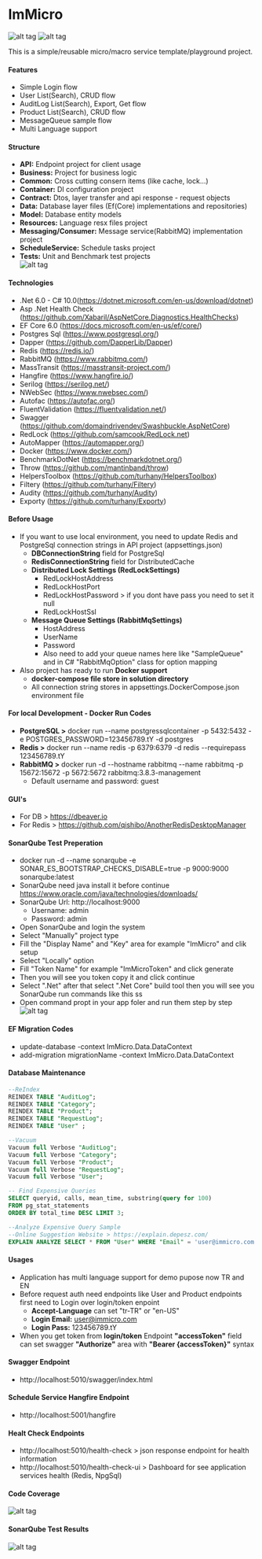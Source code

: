 #   **ImMicro**
![alt tag](https://img.shields.io/badge/Business%20Level%20Test%20Coverage-99%25-green)  ![alt tag](https://img.shields.io/badge/quality%20gate-passed-success)

This is a simple/reusable micro/macro service template/playground project.  

#### Features
- Simple Login flow
- User List(Search), CRUD flow
- AuditLog List(Search), Export, Get flow
- Product List(Search), CRUD flow
- MessageQueue sample flow
- Multi Language support

#### Structure
- **API:** Endpoint project for client usage  
- **Business:** Project for business logic        
- **Common:** Cross cutting consern items (like cache, lock...)   
- **Container:** DI configuration project   
- **Contract:** Dtos, layer transfer and api response - request objects   
- **Data:** Database layer files (Ef(Core) implementations and repositories)    
- **Model:** Database entity models   
- **Resources:** Language resx files project   
- **Messaging/Consumer:** Message service(RabbitMQ) implementation project
- **ScheduleService:** Schedule tasks project   
- **Tests:** Unit and Benchmark test projects   
![alt tag](Files/solutiondiagram.jpg)  

#### Technologies

* .Net 6.0 - C# 10.0(https://dotnet.microsoft.com/en-us/download/dotnet)
* Asp .Net Health Check (https://github.com/Xabaril/AspNetCore.Diagnostics.HealthChecks)  
* EF Core 6.0  (https://docs.microsoft.com/en-us/ef/core/)
* Postgres Sql (https://www.postgresql.org/)  
* Dapper (https://github.com/DapperLib/Dapper)
* Redis (https://redis.io/) 
* RabbitMQ (https://www.rabbitmq.com/)
* MassTransit (https://masstransit-project.com/)
* Hangfire (https://www.hangfire.io/)  
* Serilog (https://serilog.net/)  
* NWebSec (https://www.nwebsec.com/)  
* Autofac (https://autofac.org/)  
* FluentValidation (https://fluentvalidation.net/)  
* Swagger (https://github.com/domaindrivendev/Swashbuckle.AspNetCore)  
* RedLock (https://github.com/samcook/RedLock.net)  
* AutoMapper (https://automapper.org/)  
* Docker (https://www.docker.com/)
* BenchmarkDotNet (https://benchmarkdotnet.org/)
* Throw (https://github.com/mantinband/throw)
* HelpersToolbox (https://github.com/turhany/HelpersToolbox)
* Filtery (https://github.com/turhany/Filtery)
* Audity (https://github.com/turhany/Audity)
* Exporty (https://github.com/turhany/Exporty)

#### Before Usage
* If you want to use local environment, you need to update Redis and PostgreSql connection strings in API project  (appsettings.json)    
    * **DBConnectionString** field for PostgreSql
    * **RedisConnectionString** field for DistributedCache
    * **Distributed Lock Settings (RedLockSettings)**
        * RedLockHostAddress
        * RedLockHostPort
        * RedLockHostPassword > if you dont have pass you need to set it null
        * RedLockHostSsl  
    * **Message Queue Settings (RabbitMqSettings)**
        * HostAddress
        * UserName
        * Password
        * Also need to add your queue names here like "SampleQueue" and in C# "RabbitMqOption" class for option mapping
* Also project has ready to run **Docker support**
    * **docker-compose file store in solution directory**
    * All connection string stores in appsettings.DockerCompose.json environment file

#### For local Development - Docker Run Codes
* **PostgreSQL >**  docker run --name postgressqlcontainer -p 5432:5432 -e POSTGRES_PASSWORD=123456789.tY -d postgres
* **Redis >** docker run --name redis -p 6379:6379 -d redis --requirepass 123456789.tY
* **RabbitMQ >** docker run -d --hostname rabbitmq --name rabbitmq -p 15672:15672 -p 5672:5672 rabbitmq:3.8.3-management 
    * Default username and password: guest

#### GUI's
* For DB > https://dbeaver.io
* For Redis > https://github.com/qishibo/AnotherRedisDesktopManager

#### SonarQube Test Preperation
* docker run -d --name sonarqube -e SONAR_ES_BOOTSTRAP_CHECKS_DISABLE=true -p 9000:9000 sonarqube:latest
* SonarQube need java install it before continue https://www.oracle.com/java/technologies/downloads/
* SonarQube Url: http://localhost:9000 
    * Username: admin
    * Password: admin
* Open SonarQube and login the system
* Select "Manually" project type
* Fill the "Display Name" and "Key" area for example "ImMicro" and clik setup
* Select "Locally" option
* Fill "Token Name" for example "ImMicroToken" and click generate
* Then you will see you token copy it and click continue
* Select ".Net" after that select ".Net Core" build tool then you will see you SonarQube run commands like this ss
* Open command propt in your app foler and run them step by step
![alt tag](Files/sonarqubeflow.jpg)  

#### EF Migration Codes
* update-database -context ImMicro.Data.DataContext
* add-migration migrationName -context ImMicro.Data.DataContext

#### Database Maintenance
``` sql
--ReIndex
REINDEX TABLE "AuditLog";
REINDEX TABLE "Category";
REINDEX TABLE "Product";
REINDEX TABLE "RequestLog";
REINDEX TABLE "User" ;

--Vacuum
Vacuum full Verbose "AuditLog";
Vacuum full Verbose "Category";
Vacuum full Verbose "Product";
Vacuum full Verbose "RequestLog";
Vacuum full Verbose "User";

-- Find Expensive Queries
SELECT queryid, calls, mean_time, substring(query for 100)
FROM pg_stat_statements 
ORDER BY total_time DESC LIMIT 3;

--Analyze Expensive Query Sample
--Online Suggestion Website > https://explain.depesz.com/
EXPLAIN ANALYZE SELECT * FROM "User" WHERE "Email" = 'user@immicro.com';
```   

#### Usages
* Application has multi language support for demo pupose now TR and EN
* Before request auth need endpoints like User and Product endpoints first need to Login over login/token enpoint
    * **Accept-Language** can set "tr-TR" or "en-US"
    * **Login Email:** user@immicro.com
    * **Login Pass:** 123456789.tY
* When you get token from **login/token** Endpoint **"accessToken"** field can set swagger **"Authorize"** area with **"Bearer {accessToken}"** syntax

#### Swagger Endpoint   
* http://localhost:5010/swagger/index.html

#### Schedule Service Hangfire Endpoint   
* http://localhost:5001/hangfire

#### Healt Check Endpoints   
* http://localhost:5010/health-check    > json response endpoint for health information
* http://localhost:5010/health-check-ui > Dashboard for see application services health (Redis, NpgSql)    

#### Code Coverage
![alt tag](Files/testcovarage.jpg)  

#### SonarQube Test Results
![alt tag](Files/sonarquberesult.jpg)  


